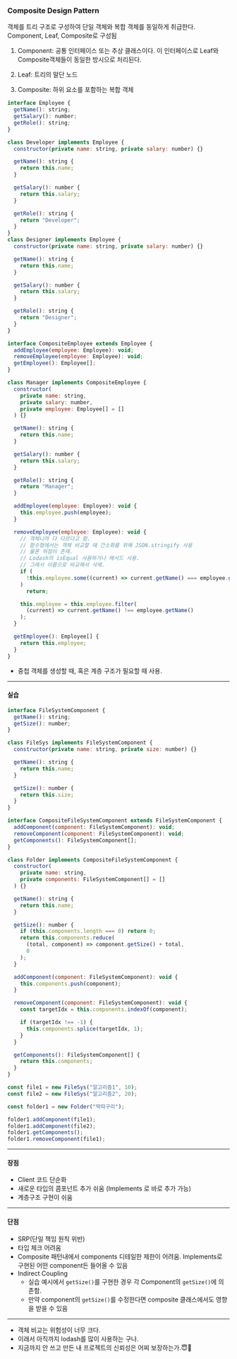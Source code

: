 ### Composite Design Pattern

객체를 트리 구조로 구성하여 단일 객체와 복합 객체를 동일하게 취급한다.
Component, Leaf, Composite로 구성됨

1. Component: 공통 인터페이스 또는 추상 클래스이다. 이 인터페이스로 Leaf와 Composite객체들이 동일한 방시으로 처리된다.

2. Leaf: 트리의 말단 노드

3. Composite: 하위 요소를 포함하는 복합 객체

```js
interface Employee {
  getName(): string;
  getSalary(): number;
  getRole(): string;
}

class Developer implements Employee {
  constructor(private name: string, private salary: number) {}

  getName(): string {
    return this.name;
  }

  getSalary(): number {
    return this.salary;
  }

  getRole(): string {
    return "Developer";
  }
}
class Designer implements Employee {
  constructor(private name: string, private salary: number) {}

  getName(): string {
    return this.name;
  }

  getSalary(): number {
    return this.salary;
  }

  getRole(): string {
    return "Designer";
  }
}

interface CompositeEmployee extends Employee {
  addEmployee(employee: Employee): void;
  removeEmployee(employee: Employee): void;
  getEmployee(): Employee[];
}

class Manager implements CompositeEmployee {
  constructor(
    private name: string,
    private salary: number,
    private employee: Employee[] = []
  ) {}

  getName(): string {
    return this.name;
  }

  getSalary(): number {
    return this.salary;
  }

  getRole(): string {
    return "Manager";
  }

  addEmployee(employee: Employee): void {
    this.employee.push(employee);
  }

  removeEmployee(employee: Employee): void {
    // 객체니까 다 다르다고 함.
    // 함수형에서는 객체 비교할 때 간소화를 위해 JSON.stringify 사용
    // 물론 허점이 존재.
    // Lodash의 isEqual 사용하거나 메서드 사용.
    // 그래서 이름으로 비교해서 삭제.
    if (
      !this.employee.some((current) => current.getName() === employee.getName())
    )
      return;

    this.employee = this.employee.filter(
      (current) => current.getName() !== employee.getName()
    );
  }

  getEmployee(): Employee[] {
    return this.employee;
  }
}
```

- 중첩 객체를 생성할 때, 혹은 계층 구조가 필요할 때 사용.

---

#### 실습

```js
interface FileSystemComponent {
  getName(): string;
  getSize(): number;
}

class FileSys implements FileSystemComponent {
  constructor(private name: string, private size: number) {}

  getName(): string {
    return this.name;
  }

  getSize(): number {
    return this.size;
  }
}

interface CompositeFileSystemComponent extends FileSystemComponent {
  addComponent(component: FileSystemComponent): void;
  removeComponent(component: FileSystemComponent): void;
  getComponents(): FileSystemComponent[];
}

class Folder implements CompositeFileSystemComponent {
  constructor(
    private name: string,
    private components: FileSystemComponent[] = []
  ) {}

  getName(): string {
    return this.name;
  }

  getSize(): number {
    if (this.components.length === 0) return 0;
    return this.components.reduce(
      (total, component) => component.getSize() + total,
      0
    );
  }

  addComponent(component: FileSystemComponent): void {
    this.components.push(component);
  }

  removeComponent(component: FileSystemComponent): void {
    const targetIdx = this.components.indexOf(component);

    if (targetIdx !== -1) {
      this.components.splice(targetIdx, 1);
    }
  }

  getComponents(): FileSystemComponent[] {
    return this.components;
  }
}

const file1 = new FileSys("알고리즘1", 10);
const file2 = new FileSys("알고리즘2", 20);

const folder1 = new Folder("딱따구리");

folder1.addComponent(file1);
folder1.addComponent(file2);
folder1.getComponents();
folder1.removeComponent(file1);
```

---

#### 장점

- Client 코드 단순화
- 새로운 타입의 콤포넌트 추가 쉬움 (Implements 로 바로 추가 가능)
- 계층구조 구현이 쉬움

---

#### 단점

- SRP(단일 책임 원칙 위반)
- 타입 체크 어려움
- Composite 패턴내에서 components 디테일한 제한이 어려움. Implements로 구현된 어떤 component든 들어올 수 있음
- Indirect Coupling
  - 실습 예시에서 `getSize()`를 구현한 경우 각 Component의 `getSize()`에 의존함.
  - 만약 component의 `getSize()`를 수정한다면 composite 클래스에서도 영향을 받을 수 있음

---

- 객체 비교는 위험성이 너무 크다.
- 이래서 아직까지 lodash를 많이 사용하는 구나.
- 지금까지 안 쓰고 만든 내 프로젝트의 신뢰성은 어찌 보장하는가.😇🫠
